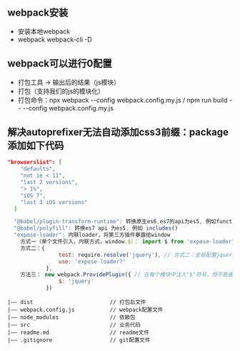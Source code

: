 ## webpack安装
- 安装本地webpack
- webpack webpack-cli -D

## webpack可以进行0配置
- 打包工具 -> 输出后的结果（js模块）
- 打包（支持我们的js的模块化）
- 打包命令：npx webpack --config webpack.config.my.js / npm run build -- --config webpack.config.my.js

## 解决autoprefixer无法自动添加css3前缀：package添加如下代码
```json
"browserslist": [
    "defaults",
    "not ie < 11",
    "last 2 versions",
    "> 1%",
    "iOS 7",
    "last 3 iOS versions"
  ]
```

```javascript
  "@babel/plugin-transform-runtime": 转换原生es6,es7的api为es5, 例如function* gen()迭代器函数
  "@babel/polyfill": 转换es7 api 为es5, 例如 includes()
  "expose-loader": 内联loader，将第三方插件暴露给window
    方式一（单个文件引入，内联方式，window.$）： import $ from 'expose-loader?$!jquery'
    方式二：{
                test: require.resolve('jquery'), // 方式二：全局配置jquery，通过window.$获取
                use: 'expose-loader?'
            },
    方法三： new webpack.ProvidePlugin({ // 在每个模块中注入"$"符号，但不能通过window.$获取
                $: 'jquery'
            })
```

```
|—— dist                        // 打包后文件
|—— webpack.config.js           // webpack配置文件
|—— node_modules                // 依赖包
|—— src                         // 业务代码
|—— readme.md                   // readme文件
|—— .gitignore                  // git配置文件
```
